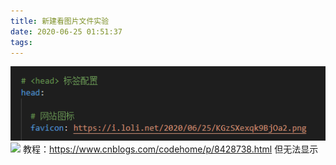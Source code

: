 ```yaml
---
title: 新建看图片文件实验
date: 2020-06-25 01:51:37
tags:
---
```

![示例图片](新建看图片文件实验/1.png "示例图片")
<img src="image/icon.jpg">
教程：<https://www.cnblogs.com/codehome/p/8428738.html>
但无法显示